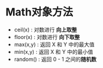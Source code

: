 # Math对象方法

* ceil(x) : 对数进行 **向上取整** 
* floor(x) : 对数进行 **向下取整**
* max(x,y) : 返回 X 和 Y 中的最大值 
* min(x,y) : 返回 X 和 Y 中的最小值 
* random() : 返回 0 - 1 之间的**随机数**